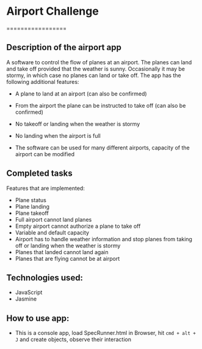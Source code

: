 # Airport Challenge
=================

Description of the airport app
-------

A software to control the flow of planes at an airport. The planes can land and take off provided that the weather is sunny. Occasionally it may be stormy, in which case no planes can land or take off. The app has the following additional features:


* A plane to land at an airport (can also be confirmed)

* From the airport the plane can be instructed to take off (can also be confirmed)

* No takeoff or landing when the weather is stormy

* No landing when the airport is full

* The software can be used for many different airports, capacity of the airport can be modified


Completed tasks
---------------

Features that are implemented:

 * Plane status
 * Plane landing
 * Plane takeoff
 * Full airport cannot land planes
 * Empty airport cannot authorize a plane to take off
 * Variable and default capacity
 * Airport has to handle weather information and stop planes from taking off or landing when the weather is stormy
 * Planes that landed cannot land again
 * Planes that are flying cannot be at airport

Technologies used:
-----------------
- JavaScript
- Jasmine

How to use app:
---------------
- This is a console app, load SpecRunner.html in Browser, hit ```cmd + alt + J``` and create objects, observe their interaction
